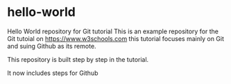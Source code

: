 # hello-world
Hello World repository for Git tutorial
This is an example repository for the Git tutoial on https://www.w3schools.com
this tutorial focuses mainly on Git and suing Github as its remote.

This repository is built step by step in the tutorial.

It now includes steps for Github
